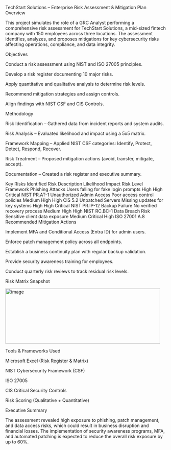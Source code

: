 TechStart Solutions – Enterprise Risk Assessment & Mitigation Plan
Overview

This project simulates the role of a GRC Analyst performing a comprehensive risk assessment for TechStart Solutions, a mid-sized fintech company with 150 employees across three locations.
The assessment identifies, analyzes, and proposes mitigations for key cybersecurity risks affecting operations, compliance, and data integrity.

 Objectives

Conduct a risk assessment using NIST and ISO 27005 principles.

Develop a risk register documenting 10 major risks.

Apply quantitative and qualitative analysis to determine risk levels.

Recommend mitigation strategies and assign controls.

Align findings with NIST CSF and CIS Controls.

 Methodology

Risk Identification – Gathered data from incident reports and system audits.

Risk Analysis – Evaluated likelihood and impact using a 5x5 matrix.

Framework Mapping – Applied NIST CSF categories: Identify, Protect, Detect, Respond, Recover.

Risk Treatment – Proposed mitigation actions (avoid, transfer, mitigate, accept).

Documentation – Created a risk register and executive summary.

Key Risks Identified
Risk	Description	Likelihood	Impact	Risk Level	Framework
Phishing Attacks	Users falling for fake login prompts	High	High	Critical	NIST PR.AT-1
Unauthorized Admin Access	Poor access control policies	Medium	High	High	CIS 5.2
Unpatched Servers	Missing updates for key systems	High	High	Critical	NIST PR.IP-12
Backup Failure	No verified recovery process	Medium	High	High	NIST RC.BC-1
Data Breach Risk	Sensitive client data exposure	Medium	Critical	High	ISO 27001 A.8
 Recommended Mitigation Actions

Implement MFA and Conditional Access (Entra ID) for admin users.

Enforce patch management policy across all endpoints.

Establish a business continuity plan with regular backup validation.

Provide security awareness training for employees.

Conduct quarterly risk reviews to track residual risk levels.

 Risk Matrix Snapshot

<img width="485" height="173" alt="image" src="https://github.com/user-attachments/assets/4690756d-4f83-4f28-bfeb-1d594f4145a3" />


Tools & Frameworks Used

Microsoft Excel (Risk Register & Matrix)

NIST Cybersecurity Framework (CSF)

ISO 27005

CIS Critical Security Controls

Risk Scoring (Qualitative + Quantitative)

Executive Summary

The assessment revealed high exposure to phishing, patch management, and data access risks, which could result in business disruption and financial losses.
The implementation of security awareness programs, MFA, and automated patching is expected to reduce the overall risk exposure by up to 60%.
